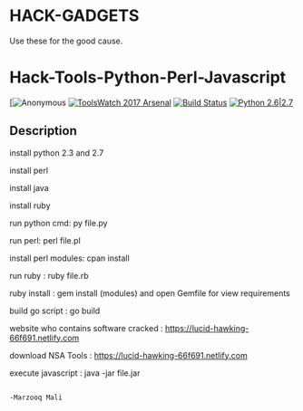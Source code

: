 # HACK-GADGETS
Use these for the good cause.

# Hack-Tools-Python-Perl-Javascript


[![Anonymous](https://i.pinimg.com/236x/80/11/d1/8011d144a7c106c936cc2778531c9589--anonymous.jpg?b=t) 
[![ToolsWatch 2017 Arsenal](https://rawgithub.com/toolswatch/badges/master/arsenal/2017.svg)](https://www.blackhat.com/us-17/arsenal/schedule/index.html#yasuo-7909)
 [![Build Status](https://api.travis-ci.org/sqlmapproject/sqlmap.svg?branch=master)](https://api.travis-ci.org/sqlmapproject/sqlmap)
 [![Python 2.6|2.7](https://img.shields.io/badge/python-2.6|2.7-yellow.svg)](https://www.python.org/)

 ## Description

install python 2.3 and 2.7

install perl

install java

install ruby

run python cmd: py file.py

run perl: perl file.pl

install perl modules: cpan install

run ruby : ruby file.rb

ruby install : gem install (modules) and open Gemfile for view requirements

build go script : go build

website who contains software cracked : https://lucid-hawking-66f691.netlify.com

download NSA Tools : https://lucid-hawking-66f691.netlify.com


execute javascript : java -jar file.jar

                                                                                             -Marzooq Mali
